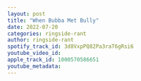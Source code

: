 ```yaml
---
layout: post
title: "When Bubba Met Bully"
date: 2022-07-20
categories: ringside-rant
author: ringside-rant
spotify_track_id: 3d8VxpPQ82Pa3raT6gRsi6
youtube_video_id: 
apple_track_id: 1000570586651
youtube_metadata: 
---
```

